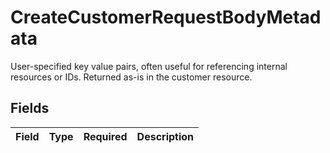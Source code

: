 # CreateCustomerRequestBodyMetadata

User-specified key value pairs, often useful for referencing internal resources or IDs. Returned as-is in the customer resource.


## Fields

| Field       | Type        | Required    | Description |
| ----------- | ----------- | ----------- | ----------- |